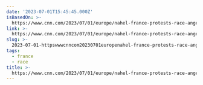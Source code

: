 ```yaml
---
date: '2023-07-01T15:45:45.000Z'
isBasedOn: >-
  https://www.cnn.com/2023/07/01/europe/nahel-france-protests-race-anger-intl/index.html
link: >-
  https://www.cnn.com/2023/07/01/europe/nahel-france-protests-race-anger-intl/index.html
slug: >-
  2023-07-01-httpswwwcnncom20230701europenahel-france-protests-race-anger-intlindexhtml
tags:
  - france
  - race
title: >-
  https://www.cnn.com/2023/07/01/europe/nahel-france-protests-race-anger-intl/index.html
---
```


